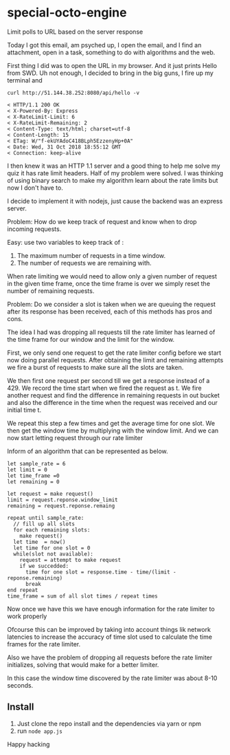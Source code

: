 # special-octo-engine
Limit polls to URL based on the server response

Today I got this email, am psyched up, I open the email, and I find an attachment, open in a task, something to do with algorithms and the web. 

First thing I did was to open the URL in my browser. And it just prints Hello from SWD. Uh not enough, I decided to bring in the big guns, I fire up my terminal  and 
```
curl http://51.144.38.252:8080/api/hello -v

< HTTP/1.1 200 OK
< X-Powered-By: Express
< X-RateLimit-Limit: 6
< X-RateLimit-Remaining: 2
< Content-Type: text/html; charset=utf-8
< Content-Length: 15
< ETag: W/"f-ekUYAdoC418BLph5EzzenyHp+0A"
< Date: Wed, 31 Oct 2018 18:55:12 GMT
< Connection: keep-alive

```
I then knew it was an HTTP 1.1 server and a good thing to help me solve my quiz it has rate limit headers. Half of my problem were solved. I was thinking of using binary search to make my algorithm learn about the rate limits but now I don't have to.

I decide to implement it with nodejs, just cause the backend was an express server.

Problem: How do we keep track of request and know when to drop incoming requests. 

Easy:  use two variables to keep track of :
1. The maximum number of requests in a time window.
2. The number of requests we are remaining with.

When rate limiting we would need to allow only a given number of request in the given time frame, once the time frame is over we simply reset the number of remaining requests.

Problem: Do we consider a slot is taken when we are queuing the request after its response has been received, each of this methods has pros and cons.

The idea I had was dropping all requests till the rate limiter has learned of the time frame for our window and the limit for the window.

First, we only send one request to get the rate limiter config before we start now doing parallel requests. After obtaining the limit and remaining attempts we fire a burst of requests to make sure all the slots are taken.

We then first one request per second till we get a response instead of a 429. We record the time start when we fired the request as t. 
We fire another request and find the difference in remaining requests in out bucket and also the difference in the time when the request was received and our initial time t. 

We repeat this step a few times and get the average time for one slot. We then get the window time by multiplying with the window limit. 
And we can now start letting request through our rate limiter

Inform of an algorithm that can be represented as below.
```
let sample_rate = 6
let limit = 0
let time_frame =0 
let remaining = 0

let request = make request()
limit = request.reponse.window_limit
remaining = request.reponse.remaing

repeat until sample_rate:
  // fill up all slots
  for each remaining slots:
    make request()
  let time  = now()
  let time for one slot = 0
  while(slot not available):
    request = attempt to make request
    if we succedded:
      time for one slot = response.time - time/(limit - reponse.remaining)
      break
end repeat
time_frame = sum of all slot times / repeat times

```
Now once we have this we have enough information for the rate limiter to work properly

Ofcourse this can be improved by taking into account things lik network latencies to increase the accuracy of time slot used to calculate the time frames for the rate limiter.

Also we have the problem of dropping all requests before the rate limiter initializes, solving that would make for a better limiter.

In this case the window time discovered by the rate limiter was about 8-10 seconds.

## Install

1. Just clone the repo install and the dependencies via yarn or npm
2. run ```node app.js```

Happy hacking